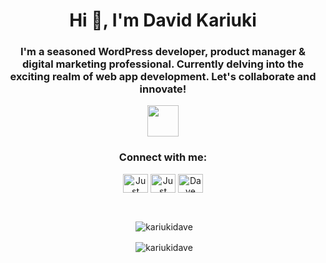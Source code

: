 <h1 align="center">Hi 👋, I'm David Kariuki</h1>
<h3 align="center">I'm a seasoned WordPress developer, product manager &amp; digital marketing professional.
  Currently delving into the exciting realm of web app development. Let's collaborate and innovate!</h3> <p align="center"> <img align="center" src="https://github.com/rajput2107/rajput2107/blob/master/Assets/Handshake.gif" width="50px"></p>

<h3 align="center">Connect with me:</h3>
<p align="center">
<a href="https://twitter.com/JustKariuki" target="blank"><img align="center" src="https://raw.githubusercontent.com/rahuldkjain/github-profile-readme-generator/master/src/images/icons/Social/twitter.svg" alt="Just Kariuki" height="30" width="40" /></a>
<a href="https://www.instagram.com/just.kariuki" target="blank"><img align="center" src="https://raw.githubusercontent.com/rahuldkjain/github-profile-readme-generator/master/src/images/icons/Social/instagram.svg" alt="Just Kariuki" height="30" width="40" /></a>
<a href="https://www.behance.net/davekariuki" target="blank"><img align="center" src="https://raw.githubusercontent.com/rahuldkjain/github-profile-readme-generator/master/src/images/icons/Social/behance.svg" alt="Dave Kariuki" height="30" width="40" /></a>
</p>
</br>

<p align="center">&nbsp;<img align="center" src="https://github-readme-stats.vercel.app/api?username=KariukiDave&theme=tokyonight&hide_border=false&include_all_commits=false&count_private=true" alt="kariukidave" /></p>
<p align="center">&nbsp;<img align="center" src="https://github-readme-stats.vercel.app/api/top-langs/?username=KariukiDave&theme=tokyonight&hide_border=false&include_all_commits=false&count_private=true&layout=compact" alt="kariukidave" /></p>
